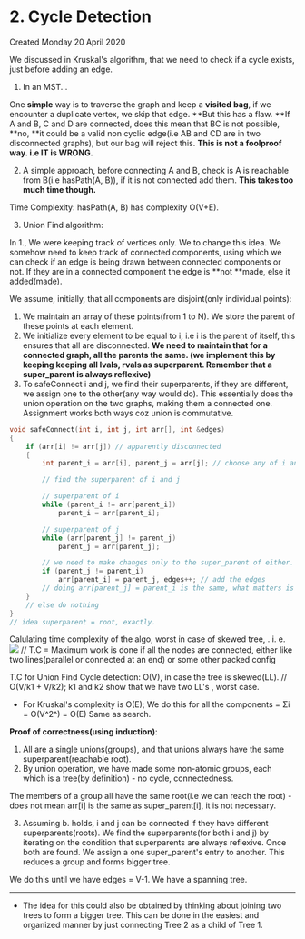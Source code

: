 # 2. Cycle Detection

Created Monday 20 April 2020

We discussed in Kruskal's algorithm, that we need to check if a cycle exists, just before adding an edge.

1. In an MST...

One **simple** way is to traverse the graph and keep a **visited** **bag**, if we encounter a duplicate vertex, we skip that edge. **But this has a flaw. **If A and B, C and D are connected, does this mean that BC is not possible, **no, **it could be a valid non cyclic edge(i.e AB and CD are in two disconnected graphs), but our bag will reject this. **This is not a foolproof way. i.e IT is WRONG.**

2. A simple approach, before connecting A and B, check is A is reachable from B(i.e hasPath(A, B)), if it is not connected add them. **This takes too much time though.**

Time Complexity: hasPath(A, B) has complexity O(V+E).

3. Union Find algorithm:

In 1., We were keeping track of vertices only. We to change this idea. We somehow need to keep track of connected components, using which we can check if an edge is being drawn between connected components or not. If they are in a connected component the edge is **not **made, else it added(made).

We assume, initially, that all components are disjoint(only individual points):

1. We maintain an array of these points(from 1 to N). We store the parent of these points at each element.
2. We initialize every element to be equal to i, i.e i is the parent of itself, this ensures that all are disconnected. **We need to maintain that for a connected graph, all the parents the same. (we implement this by keeping keeping all lvals, rvals as superparent. Remember that a super_parent is always reflexive)**
3. To safeConnect i and j, we find their superparents, if they are different, we assign one to the other(any way would do). This essentially does the union operation on the two graphs, making them a connected one. Assignment works both ways coz union is commutative.

```c++
void safeConnect(int i, int j, int arr[], int &edges)
{
    if (arr[i] != arr[j]) // apparently disconnected
    {
        int parent_i = arr[i], parent_j = arr[j]; // choose any of i and j

        // find the superparent of i and j

        // superparent of i
        while (parent_i != arr[parent_i])
            parent_i = arr[parent_i];

        // superparent of j
        while (arr[parent_j] != parent_j)
            parent_j = arr[parent_j];

        // we need to make changes only to the super_parent of either.
        if (parent_j != parent_i)
            arr[parent_i] = parent_j, edges++; // add the edges
        // doing arr[parent_j] = parent_i is the same, what matters is type superparent
    }
    // else do nothing
}
// idea superparent = root, exactly.
```

Calulating time complexity of the algo, worst in case of skewed tree, . i. e.
![](../../../../../../../assets/0_index-image-1-03283ee0.png)
// T.C = Maximum work is done if all the nodes are connected, either like two lines(parallel or connected at an end) or some other packed config

T.C for Union Find Cycle detection: O(V), in case the tree is skewed(LL). // O(V/k1 + V/k2); k1 and k2 show that we have two LL's , worst case.

- For Kruskal's complexity is O(E); We do this for all the components = Σi = O(V^2^) = O(E) Same as search.

**Proof of correctness(using induction)**:

1. All are a single unions(groups), and that unions always have the same superparent(reachable root).
2. By union operation, we have made some non-atomic groups, each which is a tree(by definition) - no cycle, connectedness.

The members of a group all have the same root(i.e we can reach the root) - does not mean arr[i] is the same as super_parent[i], it is not necessary.

3. Assuming b. holds, i and j can be connected if they have different superparents(roots). We find the superparents(for both i and j) by iterating on the condition that superparents are always reflexive. Once both are found. We assign a one super_parent's entry to another. This reduces a group and forms bigger tree.

We do this until we have edges = V-1. We have a spanning tree.

---

- The idea for this could also be obtained by thinking about joining two trees to form a bigger tree. This can be done in the easiest and organized manner by just connecting Tree 2 as a child of Tree 1.
